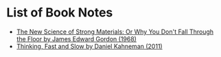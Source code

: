 # List of Book Notes

- [The New Science of Strong Materials: Or Why You Don't Fall Through the Floor by James Edward Gordon (1968)](the_new_science_of_strong_materials.md)
- [Thinking, Fast and Slow by Daniel Kahneman (2011)](thinking_fast_and_slow.md)
